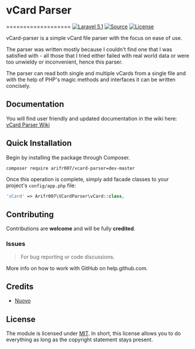 # vCard Parser
===================
[![Laravel 5.1](https://img.shields.io/badge/Laravel-5.1-orange.svg?style=flat-square)](http://laravel.com)
[![Source](https://img.shields.io/badge/source-arifr007%2Fvcard--parser-blue.svg?style=flat-square)](https://github.com/arifr007/vcard-parser)
[![License](http://img.shields.io/badge/license-MIT-brightgreen.svg?style=flat-square)](https://tldrlegal.com/license/mit-license)

vCard-parser is a simple vCard file parser with the focus on ease of use.

The parser was written mostly because I couldn't find one that I was satisfied with - all those that I tried either failed with real world data or were too unwieldy or inconvenient, hence this parser.

The parser can read both single and multiple vCards from a single file and with the help of PHP's magic methods and interfaces it can be written concisely.

Documentation
-------------
You will find user friendly and updated documentation in the wiki here: [vCard Parser Wiki](https://github.com/arifr007/vcard-parser/wiki)

Quick Installation
------------------
Begin by installing the package through Composer.

```
composer require arifr007/vcard-parser=dev-master
```

Once this operation is complete, simply add facade classes to your project's `config/app.php` file:

```php
'vCard' => Arifr007\VCardParser\vCard::class,
```

## Contributing

Contributions are **welcome** and will be fully **credited**.

### Issues

> For bug reporting or code discussions.

More info on how to work with GitHub on help.github.com.

## Credits

- [Nuovo](https://github.com/nuovo/vCard-parser)

## License

The module is licensed under [MIT](./LICENSE.md). In short, this license allows you to do everything as long as the copyright statement stays present.